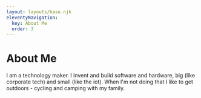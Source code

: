 ```yaml
---
layout: layouts/base.njk
eleventyNavigation:
  key: About Me
  order: 3
---
```

# About Me

I am a technology maker. I invent and build software and hardware, big (like corporate tech) and small (like the iot). When I'm not doing that I like to get outdoors - cycling and camping with my family.
